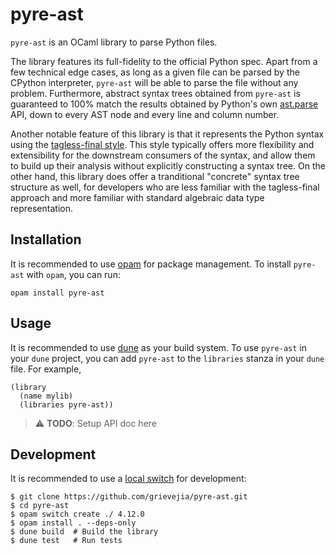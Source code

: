 # pyre-ast

`pyre-ast` is an OCaml library to parse Python files.

The library features its full-fidelity to the official Python spec. Apart from a few technical edge cases, as long as a given file can be parsed by the CPython interpreter, `pyre-ast` will be able to parse the file without any problem. Furthermore, abstract syntax trees obtained from `pyre-ast` is guaranteed to 100% match the results obtained by Python's own [ast.parse](https://docs.python.org/3/library/ast.html#ast.parse) API, down to every AST node and every line and column number. 

Another notable feature of this library is that it represents the Python syntax using the [tagless-final style](http://okmij.org/ftp/tagless-final/JFP.pdf). This style typically offers more flexibility and extensibility for the downstream consumers of the syntax, and allow them to build up their analysis without explicitly constructing a syntax tree. On the other hand, this library does offer a tranditional "concrete" syntax tree structure as well, for developers who are less familiar with the tagless-final approach and more familiar with standard algebraic data type representation. 

## Installation

It is recommended to use [opam](https://opam.ocaml.org) for package management. To install `pyre-ast` with `opam`, you can run:
```
opam install pyre-ast
```

## Usage

It is recommended to use [dune](https://dune.readthedocs.io/en/stable/) as your build system. To use `pyre-ast` in your `dune` project, you can add `pyre-ast` to the `libraries` stanza in your `dune` file. For example,

```
(library
  (name mylib)
  (libraries pyre-ast))
```

> :warning: **TODO**: Setup API doc here

## Development

It is recommended to use a [local switch](https://opam.ocaml.org/blog/opam-local-switches/) for development:

```
$ git clone https://github.com/grievejia/pyre-ast.git
$ cd pyre-ast
$ opam switch create ./ 4.12.0
$ opam install . --deps-only
$ dune build  # Build the library
$ dune test   # Run tests
```
